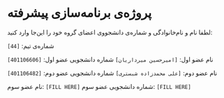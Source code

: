 # پروژه‌ی برنامه‌سازی پیشرفته
لطفا نام و نام‌خانوادگی و شماره‌ی دانشجووی اعضای گروه خود را این‌جا وارد کنید:

شماره‌ی تیم: `[44]`

نام عضو اول: `[امیرحسین میرداریان]`
شماره دانشجویی عضو اول: `[401106606]`

نام عضو دوم: `[علی محمدزاده شبستری]`
شماره دانشجویی عضو دوم: `[401106482]`

نام عضو سوم: `[FILL HERE]`
شماره دانشجویی عضو سوم: `[FILL HERE]`
